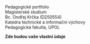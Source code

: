 Pedagogické portfolio <br>
Magisterské studium <br>
Bc. Ondřej Krčka (D250554) <br>
Katedra technické a informační výchovy <br>
Pedagogická fakulta, UPOL

__Zde budou vaše vlastní údaje__
